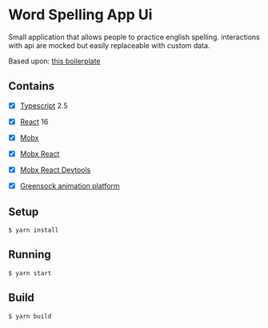 # Word Spelling App Ui

Small application that allows people to practice english spelling.
interactions with api are mocked but easily replaceable with custom data.

Based upon: [this boilerplate](https://github.com/rokoroku/react-mobx-typescript-boilerplate)

## Contains

- [x] [Typescript](https://www.typescriptlang.org/) 2.5
- [x] [React](https://facebook.github.io/react/) 16
- [x] [Mobx](https://github.com/mobxjs/mobx)
- [x] [Mobx React](https://github.com/mobxjs/mobx-react)
- [x] [Mobx React Devtools](https://github.com/mobxjs/mobx-react-devtools)
- [x] [Greensock animation platform ](https://greensock.com/)


## Setup

```
$ yarn install
```

## Running

```
$ yarn start
```

## Build

```
$ yarn build
```